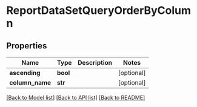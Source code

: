 # ReportDataSetQueryOrderByColumn

## Properties
Name | Type | Description | Notes
------------ | ------------- | ------------- | -------------
**ascending** | **bool** |  | [optional] 
**column_name** | **str** |  | [optional] 

[[Back to Model list]](../README.md#documentation-for-models) [[Back to API list]](../README.md#documentation-for-api-endpoints) [[Back to README]](../README.md)



